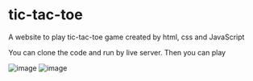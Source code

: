 # tic-tac-toe
A website to play tic-tac-toe game created by html, css and JavaScript

You can clone the code and run by live server. Then you can play

![image](https://github.com/vdnhan1608/tic-tac-toe/assets/79904346/80ea029f-16a7-484b-9742-9d9ec60d178b)
![image](https://github.com/vdnhan1608/tic-tac-toe/assets/79904346/38dbb160-d0a5-4f51-a0f3-7441efdfc6df)


